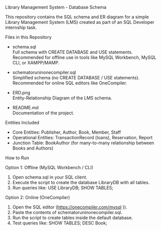 Library Management System - Database Schema

This repository contains the SQL schema and ER diagram for a simple Library Management System (LMS) created as part of an SQL Developer internship task.

Files in this Repository
- schema.sql  
  Full schema with CREATE DATABASE and USE statements.  
  Recommended for offline use in tools like MySQL Workbench, MySQL CLI, or XAMPP/MAMP.

- schematoruninonecompiler.sql  
  Simplified schema (no CREATE DATABASE / USE statements).  
  Recommended for online SQL editors like OneCompiler.

- ERD.png  
  Entity-Relationship Diagram of the LMS schema.

- README.md  
  Documentation of the project.

Entities Included
- Core Entities: Publisher, Author, Book, Member, Staff  
- Operational Entities: TransactionRecord (loans), Reservation, Report  
- Junction Table: BookAuthor (for many-to-many relationship between Books and Authors)

How to Run

Option 1: Offline (MySQL Workbench / CLI)
1. Open schema.sql in your SQL client.  
2. Execute the script to create the database LibraryDB with all tables.  
3. Run queries like:
   USE LibraryDB;
   SHOW TABLES;

Option 2: Online (OneCompiler)
1. Open the SQL editor (https://onecompiler.com/mysql )).  
2. Paste the contents of schematoruninonecompiler.sql.  
3. Run the script to create tables inside the default database.  
4. Test queries like:
   SHOW TABLES;
   DESC Book;


